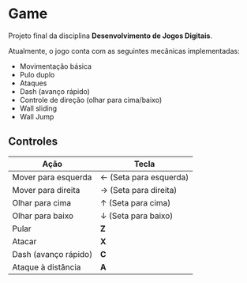 # Game
Projeto final da disciplina **Desenvolvimento de Jogos Digitais**.

Atualmente, o jogo conta com as seguintes mecânicas implementadas:
- Movimentação básica
- Pulo duplo
- Ataques
- Dash (avanço rápido)
- Controle de direção (olhar para cima/baixo)
- Wall sliding
- Wall Jump

## Controles

| Ação                    | Tecla                      |
|--------------------------|-----------------------------|
| Mover para esquerda      | ← (Seta para esquerda)      |
| Mover para direita       | → (Seta para direita)       |
| Olhar para cima          | ↑ (Seta para cima)          |
| Olhar para baixo         | ↓ (Seta para baixo)         |
| Pular                    | **Z**                      |
| Atacar                   | **X**                      |
| Dash (avanço rápido)     | **C**                      |
| Ataque à distância       | **A**                      |
